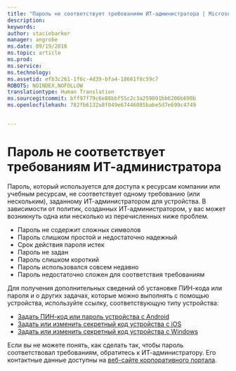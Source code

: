 ```yaml
---
title: "Пароль не соответствует требованиям ИТ-администратора | Microsoft Intune"
description: 
keywords: 
author: staciebarker
manager: angrobe
ms.date: 09/19/2016
ms.topic: article
ms.prod: 
ms.service: 
ms.technology: 
ms.assetid: efb3c261-1f6c-4d39-bfa4-18661f8c59c7
ROBOTS: NOINDEX,NOFOLLOW
translationtype: Human Translation
ms.sourcegitcommit: bff97f79c6e88bbf55c2c3a259891bb6206b690b
ms.openlocfilehash: 782fb6132a8f049e67446085babe5d7e699c4749


---
```


# Пароль не соответствует требованиям ИТ-администратора

Пароль, который используется для доступа к ресурсам компании или учебным ресурсам, не соответствует одному требованию (или нескольким), заданному ИТ-администратором для устройства. В зависимости от политик, созданных ИТ-администратором, у вас может возникнуть одна или несколько из перечисленных ниже проблем.

- Пароль не содержит сложных символов
- Пароль слишком простой и недостаточно надежный
- Срок действия пароля истек
- Пароль не задан
- Пароль слишком короткий
- Пароль использовался совсем недавно
- Пароль недостаточно сложен для соответствия требованиям

Для получения дополнительных сведений об установке ПИН-кода или пароля и о других задачах, которые можно выполнять с помощью устройства, используйте ссылку, соответствующую типу устройства:

- [Задать ПИН-код или пароль устройства с Android](set-your-pin-or-password-android.md)
- [Задать или изменить секретный код устройства с iOS](set-or-change-your-passcode-ios.md)
- [Задать или изменить секретный код устройства с Windows](set-or-change-your-password-windows.md)

Если вы не можете понять, как сделать так, чтобы пароль соответствовал требованиям, обратитесь к ИТ-администратору. Его контактные данные доступны на [веб-сайте корпоративного портала](http://portal.manage.microsoft.com).



<!--HONumber=Sep16_HO3-->


